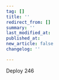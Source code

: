 ```yaml
---
tag: []
title: ''
redirect_from: []
summary: ''
last_modified_at: 
published_at: 
new_article: false
changelog: ''

---
```

Deploy 246
